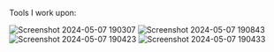 Tools I work upon:


![Screenshot 2024-05-07 190307](https://github.com/josiahgallenero/README/assets/137091516/12501481-0ab0-4e52-9660-bb47ae5784cb)
![Screenshot 2024-05-07 190843](https://github.com/josiahgallenero/README/assets/137091516/27078418-6d7a-4416-96e5-0b09c0273c1e)
![Screenshot 2024-05-07 190423](https://github.com/josiahgallenero/README/assets/137091516/3a698223-731a-413e-b60c-84f3c04cddc5)
![Screenshot 2024-05-07 190433](https://github.com/josiahgallenero/README/assets/137091516/fa129894-11dd-4a7f-9df5-ae36aed9b0cf)
